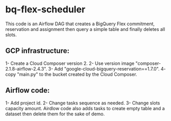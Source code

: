# bq-flex-scheduler
 This code is an Airflow DAG that creates a BigQuery Flex commitment, reservation and assignment then query a simple table and finally deletes all slots.
 
 ## GCP infrastructure:
 1- Create a Cloud Composer version 2.
 2- Use version image "composer-2.1.8-airflow-2.4.3".
 3- Add "google-cloud-bigquery-reservation==1.7.0".
 4- copy "main.py" to the bucket created by the Cloud Composer.
 
 ## Airflow code:
 1- Add project id.
 2- Change tasks sequence as needed.
 3- Change slots capacity amount.
 Airdlow code also adds tasks to create empty table and a dataset then delete them for the sake of demo.
 
